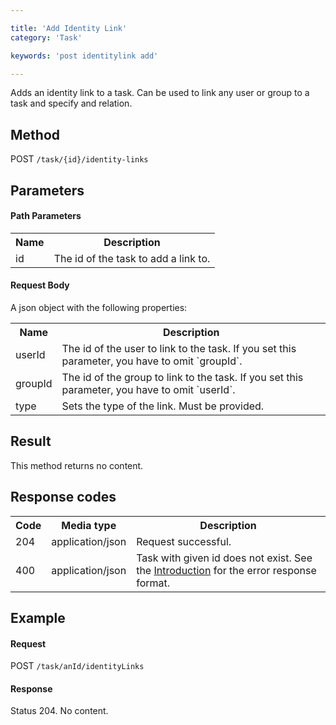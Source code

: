 ```yaml
---

title: 'Add Identity Link'
category: 'Task'

keywords: 'post identitylink add'

---
```



Adds an identity link to a task. Can be used to link any user or group to a task and specify and relation.


Method
------

POST `/task/{id}/identity-links`


Parameters
---------- 

#### Path Parameters

<table class="table table-striped">
  <tr>
    <th>Name</th>
    <th>Description</th>
  </tr>
  <tr>
    <td>id</td>
    <td>The id of the task to add a link to.</td>
  </tr>
</table>

  
#### Request Body

A json object with the following properties:

<table class="table table-striped">
  <tr>
    <th>Name</th>
    <th>Description</th>
  </tr>
  <tr>
    <td>userId</td>
    <td>The id of the user to link to the task. If you set this parameter, you have to omit `groupId`.</td>
  </tr>
  <tr>
    <td>groupId</td>
    <td>The id of the group to link to the task. If you set this parameter, you have to omit `userId`.</td>
  </tr>
  <tr>
    <td>type</td>
    <td>Sets the type of the link. Must be provided.</td>
  </tr>
</table>

Result
------

This method returns no content.


Response codes
--------------

<table class="table table-striped">
  <tr>
    <th>Code</th>
    <th>Media type</th>
    <th>Description</th>
  </tr>
  <tr>
    <td>204</td>
    <td>application/json</td>
    <td>Request successful.</td>
  </tr>
  <tr>
    <td>400</td>
    <td>application/json</td>
    <td>Task with given id does not exist. See the <a href="ref:#overview-introduction">Introduction</a> for the error response format.</td>
  </tr>
</table>


Example
-------

#### Request

POST `/task/anId/identityLinks`

#### Response

Status 204. No content.